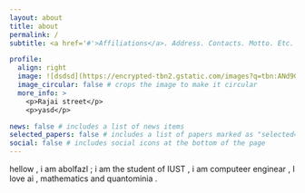 ```yaml
---
layout: about
title: about
permalink: /
subtitle: <a href='#'>Affiliations</a>. Address. Contacts. Motto. Etc.

profile:
  align: right
  image: ![dsdsd](https://encrypted-tbn2.gstatic.com/images?q=tbn:ANd9GcRjeIzjsCDqtRv3HROXfbE-Vv3hmMDXF_9zB0XiNTQNOVgC85zQUot2kw2fKnkWLFBqbr1cN2TZUhoL0IP3uaEYTj3RLU0maIRocy6jaaI_.jpg)
  image_circular: false # crops the image to make it circular
  more_info: >
    <p>Rajai street</p>
    <p>yasd</p>

news: false # includes a list of news items
selected_papers: false # includes a list of papers marked as "selected={true}"
social: false # includes social icons at the bottom of the page
---
```

hellow , i am abolfazl ; i am the student of IUST , i am computeer enginear , I love ai , mathematics and quantominia . 
